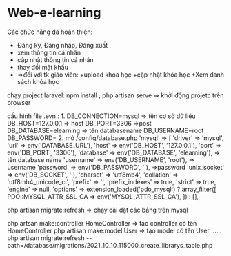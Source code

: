 # Web-e-learning
Các chức năng đã hoàn thiện:
+ Đăng ký, Đăng nhập, Đăng xuất
+ xem thông tin cá nhân
+ cập nhật thông tin cá nhân
+ thay đổi mật khẩu
+ =>đối với tk giáo viên:
+upload khóa học
+cập nhật khóa học
+Xem danh sách khóa học


chạy project laravel:
 npm install ;
php artisan serve => khởi động projetc trên browser

cấu hình file .evn :
1. 
DB_CONNECTION=mysql       => tên cơ sở dữ liệu
DB_HOST=127.0.0.1         => host
DB_PORT=3306              =>post
DB_DATABASE=elearning      => tên databasename
DB_USERNAME=root        
DB_PASSWORD=
2. mở /config/database.php
  'mysql' => [
            'driver' => 'mysql',
            'url' => env('DATABASE_URL'),
            'host' => env('DB_HOST', '127.0.0.1'),
            'port' => env('DB_PORT', '3306'),
            'database' => env('DB_DATABASE', 'elearning'),    => tên database name
            'username' => env('DB_USERNAME', 'root'),         => username
            'password' => env('DB_PASSWORD', ''),               =>password
            'unix_socket' => env('DB_SOCKET', ''),
            'charset' => 'utf8mb4',
            'collation' => 'utf8mb4_unicode_ci',
            'prefix' => '',
            'prefix_indexes' => true,
            'strict' => true,
            'engine' => null,
            'options' => extension_loaded('pdo_mysql') ? array_filter([
                PDO::MYSQL_ATTR_SSL_CA => env('MYSQL_ATTR_SSL_CA'),
            ]) : [],

php artisan migrate:refresh  => chạy cài đặt các bảng trên mysql

php artsan make:controller HomeController  => tạo controller có tên HomeController
php artisan make:model User                 => tạo model có tên User
......
php artisan migrate:refresh --path=/database/migrations/2021_10_10_115000_create_librarys_table.php
